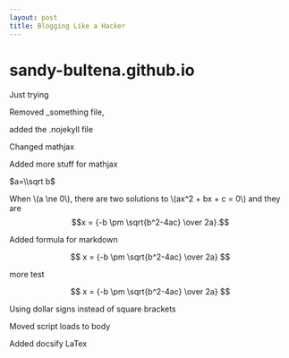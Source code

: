 ```yaml
---
layout: post
title: Blogging Like a Hacker
---
```


# sandy-bultena.github.io
Just trying

Removed _something file,

added the .nojekyll file

Changed mathjax

Added more stuff for mathjax

$a=\\sqrt b$

When \\(a \\ne 0\\), there are two solutions to \\(ax^2 + bx + c = 0\\) and they are
$$x = {-b \pm \sqrt{b^2-4ac} \over 2a}.$$

Added formula for markdown

$$ x = {-b \pm \sqrt{b^2-4ac} \over 2a} $$

more test

$$ x = {-b \pm \sqrt{b^2-4ac} \over 2a} $$

Using dollar signs instead of square brackets

Moved script loads to body

Added docsify LaTex